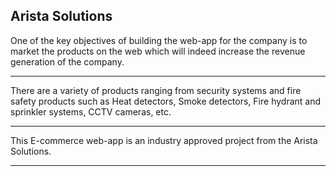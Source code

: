 
## Arista Solutions 

One of the key objectives of building the web-app for the company is to market the products on the web which will indeed increase the revenue generation of the company.

---
There are a variety of products ranging from security systems and fire safety products such as Heat detectors, Smoke detectors, Fire hydrant and sprinkler systems, 
CCTV cameras, etc.

---

This E-commerce web-app is an industry approved project from the Arista Solutions.

---
